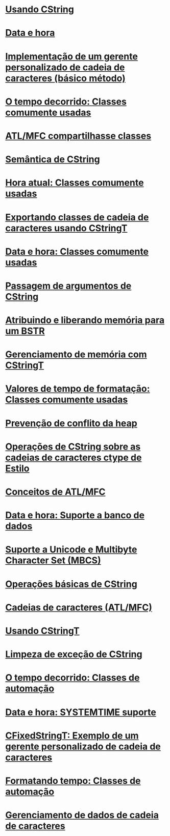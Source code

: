 # [Usando CString](using-cstring.md)
# [Data e hora](date-and-time.md)
# [Implementação de um gerente personalizado de cadeia de caracteres (básico método)](implementation-of-a-custom-string-manager-basic-method.md)
# [O tempo decorrido: Classes comumente usadas](elapsed-time-general-purpose-classes.md)
# [ATL/MFC compartilhasse classes](atl-mfc-shared-classes.md)
# [Semântica de CString](cstring-semantics.md)
# [Hora atual: Classes comumente usadas](current-time-general-purpose-classes.md)
# [Exportando classes de cadeia de caracteres usando CStringT](exporting-string-classes-using-cstringt.md)
# [Data e hora: Classes comumente usadas](date-and-time-general-purpose-classes.md)
# [Passagem de argumentos de CString](cstring-argument-passing.md)
# [Atribuindo e liberando memória para um BSTR](allocating-and-releasing-memory-for-a-bstr.md)
# [Gerenciamento de memória com CStringT](memory-management-with-cstringt.md)
# [Valores de tempo de formatação: Classes comumente usadas](formatting-time-values-general-purpose-classes.md)
# [Prevenção de conflito da heap](avoidance-of-heap-contention.md)
# [Operações de CString sobre as cadeias de caracteres ctype de Estilo](cstring-operations-relating-to-c-style-strings.md)
# [Conceitos de ATL/MFC](atl-mfc-concepts.md)
# [Data e hora: Suporte a banco de dados](date-and-time-database-support.md)
# [Suporte a Unicode e Multibyte Character Set (MBCS)](unicode-and-multibyte-character-set-mbcs-support.md)
# [Operações básicas de CString](basic-cstring-operations.md)
# [Cadeias de caracteres (ATL/MFC)](strings-atl-mfc.md)
# [Usando CStringT](using-cstringt.md)
# [Limpeza de exceção de CString](cstring-exception-cleanup.md)
# [O tempo decorrido: Classes de automação](elapsed-time-automation-classes.md)
# [Data e hora: SYSTEMTIME suporte](date-and-time-systemtime-support.md)
# [CFixedStringT: Exemplo de um gerente personalizado de cadeia de caracteres](cfixedstringt-example-of-a-custom-string-manager.md)
# [Formatando tempo: Classes de automação](formatting-time-automation-classes.md)
# [Gerenciamento de dados de cadeia de caracteres](string-data-management.md)
